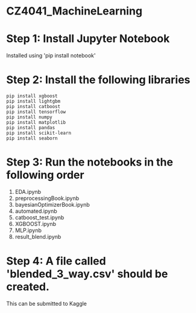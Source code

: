 # CZ4041_MachineLearning
# Step 1: Install Jupyter Notebook
Installed using 'pip install notebook'
# Step 2: Install the following libraries
    pip install xgboost
    pip install lightgbm
    pip install catboost
    pip install tensorflow
    pip install numpy
    pip install matplotlib
    pip install pandas
    pip install scikit-learn
    pip install seaborn
# Step 3: Run the notebooks in the following order
1) EDA.ipynb
2) preprocessingBook.ipynb
3) bayesianOptimizerBook.ipynb
4) automated.ipynb
5) catboost_test.ipynb
6) XGBOOST.ipynb
7) MLP.ipynb
8) result_blend.ipynb
# Step 4: A file called 'blended_3_way.csv' should be created. 
This can be submitted to Kaggle